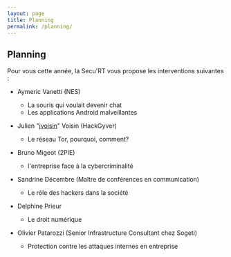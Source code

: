 ```yaml
---
layout: page
title: Planning
permalink: /planning/
---
```


## Planning

Pour vous cette année, la Secu'RT vous propose les interventions suivantes :

- Aymeric Vanetti (NES)
  - La souris qui voulait devenir chat
  - Les applications Android malveillantes

- Julien "[jvoisin]( https://dustri.org/ )" Voisin (HackGyver)
  - Le réseau Tor, pourquoi, comment?

- Bruno Migeot (2PIE)
  - l'entreprise face à la cybercriminalité

- Sandrine Décembre (Maître de conférences en communication)
  - Le rôle des hackers dans la société

- Delphine Prieur
  - Le droit numérique

- Olivier Patarozzi (Senior Infrastructure Consultant chez Sogeti)
  - Protection contre les attaques internes en entreprise
